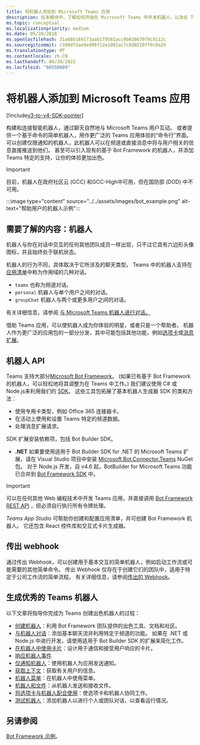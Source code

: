 ```yaml
---
title: 将机器人添加到 Microsoft Teams 应用
description: 在本模块中，了解如何开始在 Microsoft Teams 中开发机器人，以及在 Teams 中添加机器人的所有要求
ms.topic: conceptual
ms.localizationpriority: medium
ms.date: 05/20/2018
ms.openlocfilehash: 31a88b169173aab179581acc9b038670f0c8112c
ms.sourcegitcommit: c398dfdae9ed96f12e1401ac7c8d0228ff9c0a2b
ms.translationtype: MT
ms.contentlocale: zh-CN
ms.lasthandoff: 06/30/2022
ms.locfileid: "66558609"
---
```

# <a name="add-bots-to-microsoft-teams-apps"></a>将机器人添加到 Microsoft Teams 应用

[!include[v3-to-v4-SDK-pointer](~/includes/v3-to-v4-pointer-bots.md)]

构建和连接智能机器人，通过聊天自然地与 Microsoft Teams 用户互动。 或者提供一个基于命令的简单机器人，用作更广泛的 Teams 应用体验的“命令行”界面。 可以创建仅限通知的机器人，此机器人可以在频道或直接消息中将与用户相关的信息直接推送到他们。 甚至可以引入现有的基于 Bot Framework 的机器人，并添加 Teams 特定的支持，让你的体验更加出色。

> [!IMPORTANT]
> 目前，机器人在政府社区云 (GCC) 和GCC-High中可用，但在国防部 (DOD) 中不可用。

:::image type="content" source="../../assets/images/bot_example.png" alt-text="帮助用户的机器人示例":::

## <a name="what-you-need-to-know-bots"></a>需要了解的内容：机器人

机器人与你在对话中交互的任何其他团队成员一样出现，只不过它具有六边形头像图标，并且始终处于联机状态。

机器人的行为不同，具体取决于它所涉及的聊天类型。 Teams 中的机器人支持在[应用清单](~/resources/schema/manifest-schema.md)中称为作用域的几种对话。

* `teams` 也称为频道对话。
* `personal` 机器人与单个用户之间的对话。
* `groupChat` 机器人与两个或更多用户之间的对话。

有关详细信息，请参阅 [与 Microsoft Teams 机器人进行对话。](~/resources/bot-v3/bot-conversations/bots-conversations.md)

借助 Teams 应用，可以使机器人成为你体验的明星，或者只是一个帮助者。 机器人作为更广泛的应用包的一部分分发，其中可能包括其他功能，例如[选项卡](~/tabs/what-are-tabs.md)或[消息扩展](~/messaging-extensions/what-are-messaging-extensions.md)。

## <a name="bot-apis"></a>机器人 API

Teams 支持大部分[Microsoft Bot Framework](https://dev.botframework.com/)。  (如果已有基于 Bot Framework 的机器人，可以轻松地将其调整为在 Teams 中工作。) 我们建议使用 C# 或Node.js来利用我们的 [SDK](/microsoftteams/platform/#pivot=sdk-tools)。 这些工具包拓展了基本机器人生成器 SDK 的类和方法：

* 使用专用卡类型，例如 Office 365 连接器卡。
* 在活动上使用和设置 Teams 特定的频道数据。
* 处理消息扩展请求。

SDK 扩展安装依赖项，包括 Bot Builder SDK。

* **.NET** 如果要使用适用于 Bot Builder SDK for .NET 的 Microsoft Teams 扩展，请在 Visual Studio 项目中安装 [Microsoft.Bot.Connector.Teams](https://www.nuget.org/packages/Microsoft.Bot.Connector.Teams) NuGet 包。 对于 Node.js 开发，自 v4.6 起，BotBuilder for Microsoft Teams 功能已合并到 [Bot Framework SDK](https://github.com/microsoft/botframework-sdk) 中。

> [!IMPORTANT]
> 可以在任何其他 Web 编程技术中开发 Teams 应用，并直接调用 [Bot Framework REST API](/bot-framework/rest-api/bot-framework-rest-overview) ，但必须自行执行所有令牌处理。

*Teams App Studio* 可帮助你创建和配置应用清单，并可创建 Bot Framework 机器人。 它还包含 React 控件库和交互式卡片生成器。

## <a name="outgoing-webhooks"></a>传出 webhook

通过传出 Webhook，可以创建用于基本交互的简单机器人，例如启动工作流或可能需要的其他简单命令。 传出 Webhook 仅存在于创建它们的团队中，适用于特定于公司工作流的简单流程。 有关详细信息，请参阅[传出的 Webhook](~/webhooks-and-connectors/how-to/add-outgoing-webhook.md)。

## <a name="build-a-great-teams-bot"></a>生成优秀的 Teams 机器人

以下文章将指导你完成为 Teams 创建出色机器人的过程：

* [创建机器人](~/resources/bot-v3/bots-create.md)：利用 Bot Framework 团队提供的出色工具、文档和社区。
* [与机器人对话](~/resources/bot-v3/bot-conversations/bots-conversations.md)：添加基本聊天流并利用特定于频道的功能。 如果在 .NET 或 Node.js 中进行开发，请使用适用于 Bot Builder SDK 的扩展来简化工作。
* [在机器人中使用卡片](~/resources/bot-v3/bots-cards.md)：设计用于通信和接受用户响应的卡片。
* [响应机器人事件](~/resources/bot-v3/bots-notifications.md)
* [仅通知机器人](~/resources/bot-v3/bots-notification-only.md)：使用机器人为应用发送通知。
* [获取上下文](~/resources/bot-v3/bots-context.md)：获取有关用户的信息。
* [机器人菜单](~/resources/bot-v3/bots-menus.md)：在机器人中使用菜单。
* [机器人和文件](~/resources/bot-v3/bots-files.md)：从机器人发送和接收文件。
* [将选项卡与机器人配合使用](~/resources/bot-v3/bots-with-tabs.md)：使选项卡和机器人协同工作。
* [测试机器人](~/resources/bot-v3/bots-test.md)：添加机器人以进行个人或团队对话，以查看运行情况。

## <a name="see-also"></a>另请参阅

[Bot Framework 示例](https://github.com/Microsoft/BotBuilder-Samples/blob/master/README.md)。
